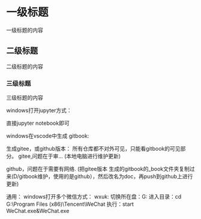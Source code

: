 # 一级标题

一级标题的内容

## 二级标题

二级标题的内容

### 三级标题

三级标题的内容


windows打开jupyter方式：

直接jupyter notebook即可


windows在vscode中生成 gitbook:


生成gitee，或github版本：
所有仓库都不对外可见，只能看gitbook的可见部分。
gitee,问题在于审...
(本地电脑进行维护更新)

github，问题在于需要有网络.
(把gitee版本 生成的gitbook的_book文件夹复制过来(D/gitbook维护，使用的是github），然后改名为doc，再push到github上进行更新)


通用：
windows打开多个微信方式：
wxuk:
切换所在盘：G:
进入目录：cd G:\Program Files (x86)\Tencent\WeChat
执行：start WeChat.exe&WeChat.exe
